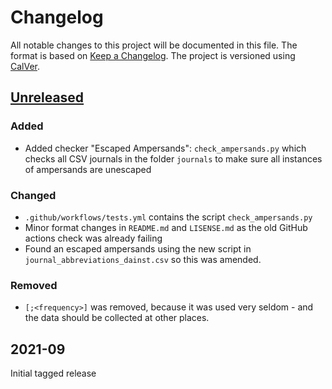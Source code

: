 # Changelog

All notable changes to this project will be documented in this file.
The format is based on [Keep a Changelog](https://keepachangelog.com/en/1.0.0/).
The project is versioned using [CalVer](https://calver.org/).

## [Unreleased]

### Added

- Added checker "Escaped Ampersands": `check_ampersands.py` which checks all CSV journals in the folder `journals` to make
sure all instances of ampersands are unescaped

### Changed

- `.github/workflows/tests.yml` contains the script `check_ampersands.py`
- Minor format changes in `README.md` and `LISENSE.md` as the old GitHub actions check was already failing
- Found an escaped ampersands using the new script in `journal_abbreviations_dainst.csv` so this was amended.


### Removed

- `[;<frequency>]` was removed, because it was used very seldom - and the data should be collected at other places.

## 2021-09

Initial tagged release

<!-- markdownlint-disable-file MD012 MD024 MD033 -->

[Unreleased]: https://github.com/JabRef/abbrv.jabref.org/compare/2021-09...main
